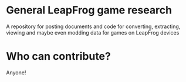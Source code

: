 # General LeapFrog game research
A repository for posting documents and code for converting, extracting, viewing and maybe even modding data for games on LeapFrog devices

# Who can contribute?
Anyone!
